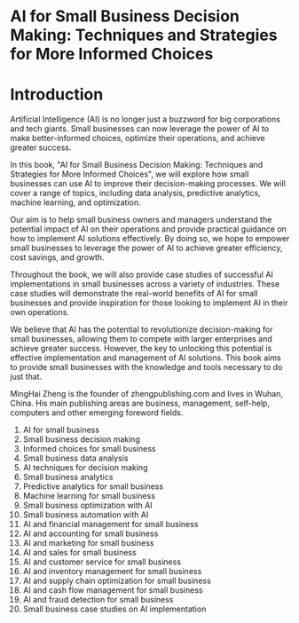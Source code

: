 # AI for Small Business Decision Making: Techniques and Strategies for More Informed Choices

# Introduction

Artificial Intelligence (AI) is no longer just a buzzword for big corporations and tech giants. Small businesses can now leverage the power of AI to make better-informed choices, optimize their operations, and achieve greater success.

In this book, "AI for Small Business Decision Making: Techniques and Strategies for More Informed Choices", we will explore how small businesses can use AI to improve their decision-making processes. We will cover a range of topics, including data analysis, predictive analytics, machine learning, and optimization.

Our aim is to help small business owners and managers understand the potential impact of AI on their operations and provide practical guidance on how to implement AI solutions effectively. By doing so, we hope to empower small businesses to leverage the power of AI to achieve greater efficiency, cost savings, and growth.

Throughout the book, we will also provide case studies of successful AI implementations in small businesses across a variety of industries. These case studies will demonstrate the real-world benefits of AI for small businesses and provide inspiration for those looking to implement AI in their own operations.

We believe that AI has the potential to revolutionize decision-making for small businesses, allowing them to compete with larger enterprises and achieve greater success. However, the key to unlocking this potential is effective implementation and management of AI solutions. This book aims to provide small businesses with the knowledge and tools necessary to do just that.

MingHai Zheng is the founder of zhengpublishing.com and lives in Wuhan, China. His main publishing areas are business, management, self-help, computers and other emerging foreword fields.



1. AI for small business
2. Small business decision making
3. Informed choices for small business
4. Small business data analysis
5. AI techniques for decision making
6. Small business analytics
7. Predictive analytics for small business
8. Machine learning for small business
9. Small business optimization with AI
10. Small business automation with AI
11. AI and financial management for small business
12. AI and accounting for small business
13. AI and marketing for small business
14. AI and sales for small business
15. AI and customer service for small business
16. AI and inventory management for small business
17. AI and supply chain optimization for small business
18. AI and cash flow management for small business
19. AI and fraud detection for small business
20. Small business case studies on AI implementation



